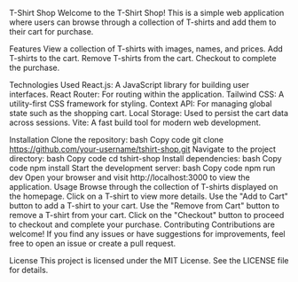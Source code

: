 T-Shirt Shop
Welcome to the T-Shirt Shop! This is a simple web application where users can browse through a collection of T-shirts and add them to their cart for purchase.

Features
View a collection of T-shirts with images, names, and prices.
Add T-shirts to the cart.
Remove T-shirts from the cart.
Checkout to complete the purchase.

Technologies Used
React.js: A JavaScript library for building user interfaces.
React Router: For routing within the application.
Tailwind CSS: A utility-first CSS framework for styling.
Context API: For managing global state such as the shopping cart.
Local Storage: Used to persist the cart data across sessions.
Vite: A fast build tool for modern web development.

Installation
Clone the repository:
bash
Copy code
git clone https://github.com/your-username/tshirt-shop.git
Navigate to the project directory:
bash
Copy code
cd tshirt-shop
Install dependencies:
bash
Copy code
npm install
Start the development server:
bash
Copy code
npm run dev
Open your browser and visit http://localhost:3000 to view the application.
Usage
Browse through the collection of T-shirts displayed on the homepage.
Click on a T-shirt to view more details.
Use the "Add to Cart" button to add a T-shirt to your cart.
Use the "Remove from Cart" button to remove a T-shirt from your cart.
Click on the "Checkout" button to proceed to checkout and complete your purchase.
Contributing
Contributions are welcome! If you find any issues or have suggestions for improvements, feel free to open an issue or create a pull request.

License
This project is licensed under the MIT License. See the LICENSE file for details.
